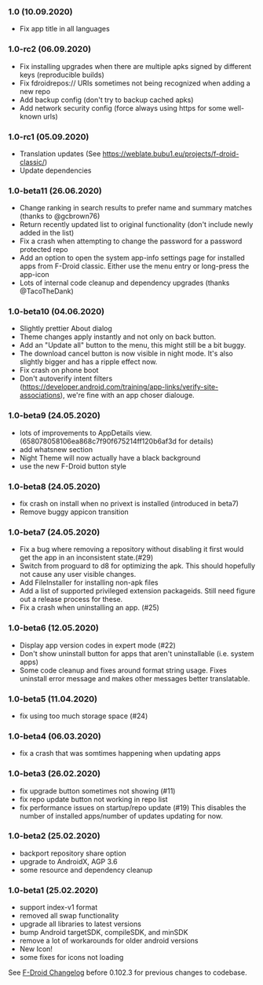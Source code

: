 ### 1.0 (10.09.2020)

* Fix app title in all languages


### 1.0-rc2 (06.09.2020)

* Fix installing upgrades when there are multiple apks signed by different keys (reproducible builds)
* Fix fdroidrepos:// URIs sometimes not being recognized when adding a new repo
* Add backup config (don't try to backup cached apks)
* Add network security config (force always using https for some well-known urls)

### 1.0-rc1 (05.09.2020)

* Translation updates (See https://weblate.bubu1.eu/projects/f-droid-classic/)
* Update dependencies

### 1.0-beta11 (26.06.2020)

* Change ranking in search results to prefer name and summary matches (thanks to @gcbrown76)
* Return recently updated list to original functionality (don't include newly added in the list)
* Fix a crash when attempting to change the password for a password protected repo
* Add an option to open the system app-info settings page for installed apps from F-Droid classic. Either use the menu entry or long-press the app-icon
* Lots of internal code cleanup and dependency upgrades (thanks @TacoTheDank)

### 1.0-beta10 (04.06.2020)

* Slightly prettier About dialog
* Theme changes apply instantly and not only on back button.
* Add an "Update all" button to the menu, this might still be a bit buggy.
* The download cancel button is now visible in night mode. It's also slightly bigger and has a ripple effect now.
* Fix crash on phone boot
* Don't autoverify intent filters (https://developer.android.com/training/app-links/verify-site-associations), we're fine with an app choser dialouge.

### 1.0-beta9 (24.05.2020)

* lots of improvements to AppDetails view. (658078058106ea868c7f90f675214ff120b6af3d for details)
* add whatsnew section
* Night Theme will now actually have a black background
* use the new F-Droid button style

### 1.0-beta8 (24.05.2020)

* fix crash on install when no privext is installed (introduced in beta7)
* Remove buggy appicon transition

### 1.0-beta7 (24.05.2020)

* Fix a bug where removing a repository without disabling it first would get the app in an inconsistent state.(#29)
* Switch from proguard to d8 for optimizing the apk. This should hopefully not cause any user visible changes.
* Add FileInstaller for installing non-apk files
* Add a list of supported privileged extension packageids. Still need figure out a release process for these.
* Fix a crash when uninstalling an app. (#25)

### 1.0-beta6 (12.05.2020)

* Display app version codes in expert mode (#22)
* Don't show uninstall button for apps that aren't uninstallable (i.e. system apps)
* Some code cleanup and fixes around format string usage. Fixes uninstall error message and makes other messages better translatable.

### 1.0-beta5 (11.04.2020)

* fix  using too much storage space (#24)

### 1.0-beta4 (06.03.2020)

* fix a crash that was somtimes happening when updating apps

### 1.0-beta3 (26.02.2020)

* fix upgrade button sometimes not showing (#11)
* fix repo update button not working in repo list
* fix performance issues on startup/repo update (#19)
  This disables the number of installed apps/number of updates updating for now.

### 1.0-beta2 (25.02.2020)

* backport repository share option
* upgrade to AndroidX, AGP 3.6
* some resource and dependency cleanup

### 1.0-beta1 (25.02.2020)

* support index-v1 format
* removed all swap functionality
* upgrade all libraries to latest versions
* bump Android targetSDK, compileSDK, and minSDK
* remove a lot of workarounds for older android versions
* New Icon!
* some fixes for icons not loading

See [F-Droid Changelog](https://gitlab.com/fdroid/fdroidclient/-/blob/master/CHANGELOG.md#01023-2017-04-01) before 0.102.3 for previous changes to codebase.
